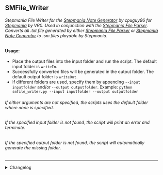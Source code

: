 ## SMFile_Writer
###### Stepmania File Writer for the [Stepmania Note Generator](https://github.com/cpuguy96/stepmania-note-generator) by cpuguy96 for [Stepmania](https://github.com/stepmania/stepmania/wiki/sm) by VR0. Used in conjunction with the [Stepmania File Parser](https://github.com/jhaco/SMFile_Parser). Converts all .txt file generated by either [Stepmania File Parser](https://github.com/jhaco/SMFile_Parser) or [Stepmania Note Generator](https://github.com/cpuguy96/stepmania-note-generator) to .sm files playable by Stepmania.

#### Usage:

- Place the output files into the input folder and run the script. The default input folder is `writeIn`.
- Successfully converted files will be generated in the output folder. The default output folder is `writeOut`.
- If different folders are used, specify them by appending `--input inputfolder` and/or `--output outputfolder`.
        Example: `python smfile_writer.py --input inputfolder --output outputfolder`

###### If either arguments are not specified, the scripts uses the default folder where none is specified.
###### If the specified input folder is not found, the script will print an error and terminate.
###### If the specified output folder is not found, the script will automatically generate the missing folder.

---

<details close>
  <summary>Changelog</summary>
        
  Sorted by most recent:

  - implemented code changes from smfile_parser
  - reorganized code for readability and added folders
  - removed some redundant code
  - successfully compressed 1/256th measures to as low as 1/4th
  - corrected 1/192th note timings to 1/256th
  - fixed a bug where notes that intersect multiple measures appeared in both measures, resulting in extra notes
  
</details>
